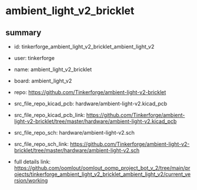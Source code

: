 # ambient_light_v2_bricklet
 
## summary 
* id: tinkerforge_ambient_light_v2_bricklet_ambient_light_v2
* user: tinkerforge
* name: ambient_light_v2_bricklet
* board: ambient_light_v2
* repo: https://github.com/Tinkerforge/ambient-light-v2-bricklet
* src_file_repo_kicad_pcb: hardware/ambient-light-v2.kicad_pcb
* src_file_repo_kicad_pcb_link: https://github.com/Tinkerforge/ambient-light-v2-bricklet/tree/master/hardware/ambient-light-v2.kicad_pcb


* src_file_repo_sch: hardware/ambient-light-v2.sch
* src_file_repo_sch_link: https://github.com/Tinkerforge/ambient-light-v2-bricklet/tree/master/hardware/ambient-light-v2.sch
* full details link: https://github.com/oomlout/oomlout_oomp_project_bot_v_2/tree/main/projects/tinkerforge_ambient_light_v2_bricklet_ambient_light_v2/current_version/working  







